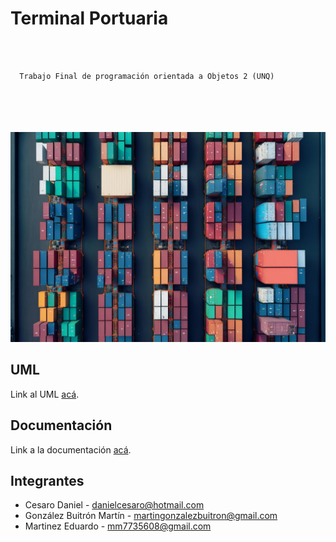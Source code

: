 # Terminal Portuaria
<br> </br>

      Trabajo Final de programación orientada a Objetos 2 (UNQ)
<br> </br>
<br> </br>
![Terminal](https://github.com/Eduardo73Martinez/MMD-Terminal_Portuaria/blob/main/terminalPortuaria.jpg)


## UML 

Link al UML [acá](https://drive.google.com/file/d/1Vc3NjyPhuk1Eb3kPUm8uWrePLjnZ5dR4/view?usp=sharing).


## Documentación

Link a la documentación [acá](https://github.com/Eduardo73Martinez/MMD-Terminal_Portuaria/blob/main/UML.pdf).


## Integrantes 

- Cesaro Daniel           - danielcesaro@hotmail.com
- González Buitrón Martín - martingonzalezbuitron@gmail.com
- Martinez Eduardo        - mm7735608@gmail.com
